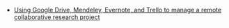 - [Using Google Drive, Mendeley, Evernote, and Trello to manage a remote collaborative research project](http://rtalbert.org/using-tools-for-remote-research/)